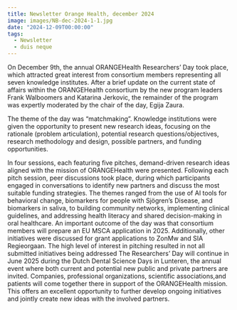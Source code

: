 ```yaml
---
title: Newsletter Orange Health, december 2024
image: images/NB-dec-2024-1-1.jpg
date: "2024-12-09T00:00:00"
tags:
  - Newsletter
  - duis neque
---
```


On December 9th, the annual ORANGEHealth Researchers’ Day took place, which attracted great interest from consortium members representing all seven knowledge institutes. After a brief update on the current state of affairs within the ORANGEHealth consortium by the new program leaders Frank Walboomers and Katarina Jerkovic, the remainder of the program was expertly moderated by the chair of the day, Egija Zaura.

The theme of the day was “matchmaking”. Knowledge institutions were given the opportunity to present new research ideas, focusing on the rationale (problem articulation), potential research questions/objectives, research methodology and design, possible partners, and funding opportunities. 

In four sessions, each featuring five pitches, demand-driven research ideas aligned with the mission of ORANGEHealth were presented. Following each pitch session, peer discussions took place, during which participants engaged in conversations to identify new partners and discuss the most suitable funding strategies. The themes ranged from the use of AI tools for behavioral change, biomarkers for people with Sjögren’s Disease, and biomarkers in saliva, to building community networks, implementing clinical guidelines, and addressing health literacy and shared decision-making in oral healthcare.
An important outcome of the day was that consortium members will prepare an EU MSCA application in 2025. Additionally, other initiatives were discussed for grant applications to ZonMw and SIA Regieorgaan. The high level of interest in pitching resulted in not all submitted initiatives being addressed
The Researchers’ Day will continue in June 2025 during the Dutch Dental Science Days in Lunteren, the annual event where both current and potential new public and private partners are invited. Companies, professional organizations, scientific associations,and patients will come together there in support of the ORANGEHealth mission. This offers an excellent opportunity to further develop ongoing initiatives and jointly create new ideas with the involved partners.

